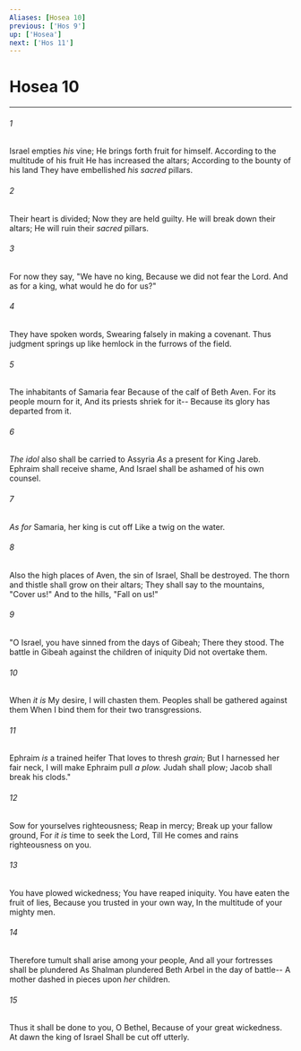 ```yaml
---
Aliases: [Hosea 10]
previous: ['Hos 9']
up: ['Hosea']
next: ['Hos 11']
---
```

# Hosea 10

***


###### 1 
Israel empties _his_ vine; He brings forth fruit for himself. According to the multitude of his fruit He has increased the altars; According to the bounty of his land They have embellished _his sacred_ pillars. 

###### 2 
Their heart is divided; Now they are held guilty. He will break down their altars; He will ruin their _sacred_ pillars. 

###### 3 
For now they say, "We have no king, Because we did not fear the Lord. And as for a king, what would he do for us?" 

###### 4 
They have spoken words, Swearing falsely in making a covenant. Thus judgment springs up like hemlock in the furrows of the field. 

###### 5 
The inhabitants of Samaria fear Because of the calf of Beth Aven. For its people mourn for it, And its priests shriek for it-- Because its glory has departed from it. 

###### 6 
_The idol_ also shall be carried to Assyria _As_ a present for King Jareb. Ephraim shall receive shame, And Israel shall be ashamed of his own counsel. 

###### 7 
_As for_ Samaria, her king is cut off Like a twig on the water. 

###### 8 
Also the high places of Aven, the sin of Israel, Shall be destroyed. The thorn and thistle shall grow on their altars; They shall say to the mountains, "Cover us!" And to the hills, "Fall on us!" 

###### 9 
"O Israel, you have sinned from the days of Gibeah; There they stood. The battle in Gibeah against the children of iniquity Did not overtake them. 

###### 10 
When _it is_ My desire, I will chasten them. Peoples shall be gathered against them When I bind them for their two transgressions. 

###### 11 
Ephraim _is_ a trained heifer That loves to thresh _grain;_ But I harnessed her fair neck, I will make Ephraim pull _a plow._ Judah shall plow; Jacob shall break his clods." 

###### 12 
Sow for yourselves righteousness; Reap in mercy; Break up your fallow ground, For _it is_ time to seek the Lord, Till He comes and rains righteousness on you. 

###### 13 
You have plowed wickedness; You have reaped iniquity. You have eaten the fruit of lies, Because you trusted in your own way, In the multitude of your mighty men. 

###### 14 
Therefore tumult shall arise among your people, And all your fortresses shall be plundered As Shalman plundered Beth Arbel in the day of battle-- A mother dashed in pieces upon _her_ children. 

###### 15 
Thus it shall be done to you, O Bethel, Because of your great wickedness. At dawn the king of Israel Shall be cut off utterly.
